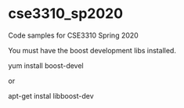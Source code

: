 # cse3310_sp2020
Code samples for CSE3310 Spring 2020

You must have the boost development libs installed.

yum install boost-devel

or

apt-get instal libboost-dev


